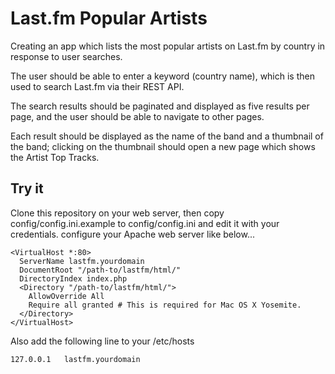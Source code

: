 # Last.fm Popular Artists

Creating an app which lists the most popular artists on Last.fm by country in response to user searches.

The user should be able to enter a keyword (country name), which is then used to search Last.fm via their REST API.

The search results should be paginated and displayed as five results per page, and the user should be able to navigate to other pages.

Each result should be displayed as the name of the band and a thumbnail of the band; clicking on the thumbnail should open a new
page which shows the Artist Top Tracks.

## Try it
Clone this repository on your web server, then copy config/config.ini.example to config/config.ini and edit
 it with your credentials. configure your Apache web server like below...
 
```
<VirtualHost *:80>
  ServerName lastfm.yourdomain
  DocumentRoot "/path-to/lastfm/html/"
  DirectoryIndex index.php
  <Directory "/path-to/lastfm/html/">
    AllowOverride All
    Require all granted # This is required for Mac OS X Yosemite.
  </Directory>
</VirtualHost>
```

Also add the following line to your /etc/hosts
```
127.0.0.1   lastfm.yourdomain
```

